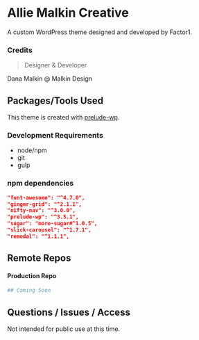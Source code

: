 # Allie Malkin Creative
A custom WordPress theme designed and developed by Factor1.

### Credits
> Designer & Developer

Dana Malkin @ Malkin Design

## Packages/Tools Used
This theme is created with [prelude-wp](https://github.com/prelude-wp).

### Development Requirements
- node/npm
- git
- gulp

### npm dependencies
```json
"font-awesome": "^4.7.0",
"ginger-grid": "^2.1.1",
"nifty-nav": "^3.0.0",
"prelude-wp": "^3.5.1",
"sugar": "more-sugar#^1.0.5",
"slick-carousel": "^1.7.1",
"remodal": "^1.1.1",
```

## Remote Repos

#### Production Repo
```sh
## Coming Soon
```

## Questions / Issues / Access
Not intended for public use at this time.
